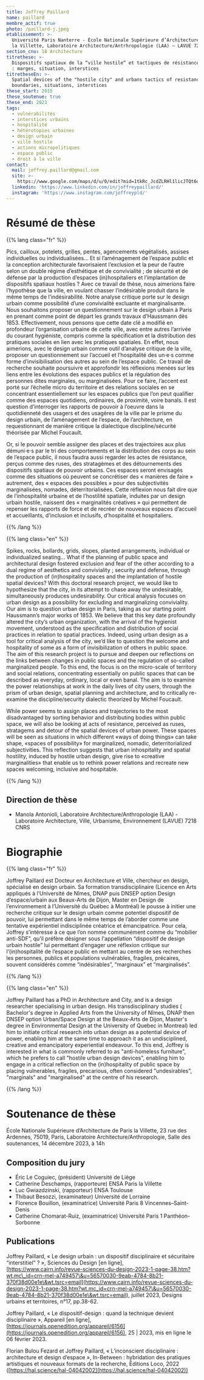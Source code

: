 ```yaml
---
title: Joffrey Paillard
name: paillard
membre_actif: true
photo: /paillard-j.jpeg
etablissement: >-
  Université Paris Nanterre - École Nationale Supérieure d’Architecture de Paris
  la Villette, Laboratoire Architecture/Antrhropologie (LAA) – LAVUE 7218 CNRS
section_cnu: 18 Architecture
titrethese: >-
  Dispositifs spatiaux de la “ville hostile” et tactiques de résistance urbaine
  : marges, situation, interstices
titretheseEn: >-
  Spatial devices of the "hostile city" and urbans tactics of resistance :
  boundaries, situations, interstices
these_start: 2015
these_soutenue: true
these_end: 2023
tags:
  - vulnérabilités
  - interstices urbains
  - hospitalité
  - hétérotopies urbaines
  - design urbain
  - ville hostile
  - actions micropolitiques
  - espace public
  - droit à la ville
contact:
  mail: joffrey.paillard@gmail.com
  site: >-
    https://www.google.com/maps/d/u/0/edit?mid=1tkRc_JcdZLRHl1licJTQt6qomeCTDq6Q&ll=48.87506759228127%2C2.34661453277341&z=14
  linkedin: 'https://www.linkedin.com/in/joffreypaillard/'
  instagram: 'https://www.instagram.com/joffreypld/'
---
```


<!-- Supprimer les parties non remplies (supprimer les blocks de lang s'il n'y a pas deux langues). Tu es libre d'ajouter ce que tu veux à cette partie -->

# Résumé de thèse

{{% lang class="fr" %}}

Pics, cailloux, potelets, grilles, pentes, agencements végétalisés, assises individuelles ou individualisées... Et si l’aménagement de l’espace public et la conception architecturale favorisaient l’exclusion et la peur de l’autre selon un double régime d’esthétique et de convivialité ; de sécurité et de défense par la production d’espaces (in)hospitaliers et l’implantation de dispositifs spatiaux hostiles ? Avec ce travail de thèse, nous aimerions faire l’hypothèse que la ville, en voulant chasser l’indésirable produit dans le même temps de l’indésirabilité. Notre analyse critique porte sur le design urbain comme possibilité d’une convivialité excluante et marginalisante. Nous souhaitons proposer un questionnement sur le design urbain à Paris en prenant comme point de départ les grands travaux d’Haussmann dès 1853. Effectivement, nous pensons que cette date clé a modifié en profondeur l’organisation urbaine de cette ville, avec entre autres l’arrivée du courant hygiéniste, compris comme la spécification et la distribution des pratiques sociales en lien avec les pratiques spatiales. En effet, nous aimerions, avec le design urbain comme outil d’analyse critique de la ville, proposer un questionnement sur l’accueil et l’hospitalité des un·e·s comme forme d’invisibilisation des autres au sein de l’espace public. Ce travail de recherche souhaite poursuivre et approfondir les réflexions menées sur les liens entre les évolutions des espaces publics et la régulation des personnes dites marginales, ou marginalisées. Pour ce faire, l’accent est porté sur l’échelle micro du territoire et des relations sociales en se concentrant essentiellement sur les espaces publics que l’on peut qualifier comme des espaces quotidiens, ordinaires, de proximité, voire banals. Il est question d’interroger les rapports de pouvoir à l’oeuvre dans la quotidienneté des usagers et des usagères de la ville par le prisme du design urbain, de l’aménagement de l’espace, de l’architecture, en requestionnant de manière critique la dialectique discipline/sécurité théorisée par Michel Foucault.

Or, si le pouvoir semble assigner des places et des trajectoires aux plus démuni·e·s par le tri des comportements et la distribution des corps au sein de l’espace public, il nous faudra aussi regarder les actes de résistance, perçus comme des ruses, des stratagèmes et des détournements des dispositifs spatiaux de pouvoir urbains. Ces espaces seront envisagés comme des situations où peuvent se concrétiser des « manières de faire » autrement, des « espaces des possibles » pour des subjectivités marginalisées, nomades, déterritorialisées. Cette réflexion nous fait dire que de l’inhospitalité urbaine et de l’hostilité spatiale, induites par un design urbain hostile, naissent des « marginalités créatives » qui permettent de repenser les rapports de force et de recréer de nouveaux espaces d’accueil et accueillants, d’inclusion et inclusifs, d’hospitalité et hospitaliers.

{{% /lang %}}

{{% lang class="en" %}}

Spikes, rocks, bollards, grids, slopes, planted arrangements, individual or individualized seating... What if the planning of public space and architectural design fostered exclusion and fear of the other according to a dual regime of aesthetics and conviviality ; security and defense, through the production of (in)hospitality spaces and the implantation of hostile spatial devices? With this doctoral research project, we would like to hypothesize that the city, in its attempt to chase away the undesirable, simultaneously produces undesirability. Our critical analysis focuses on urban design as a possibility for excluding and marginalizing conviviality. Our aim is to question urban design in Paris, taking as our starting point Haussmann’s major works of 1853. We believe that this key date profoundly altered the city’s urban organization, with the arrival of the hygienist movement, understood as the specification and distribution of social practices in relation to spatial practices. Indeed, using urban design as a tool for critical analysis of the city, we’d like to question the welcome and hospitality of some as a form of invisibilization of others in public space. The aim of this research project is to pursue and deepen our reflections on the links between changes in public spaces and the regulation of so-called marginalized people. To this end, the focus is on the micro-scale of territory and social relations, concentrating essentially on public spaces that can be described as everyday, ordinary, local or even banal. The aim is to examine the power relationships at work in the daily lives of city users, through the prism of urban design, spatial planning and architecture, and to critically re-examine the discipline/security dialectic theorized by Michel Foucault.

While power seems to assign places and trajectories to the most disadvantaged by sorting behavior and distributing bodies within public space, we will also be looking at acts of resistance, perceived as ruses, stratagems and detour of the spatial devices of urban power. These spaces will be seen as situations in which different «ways of doing things» can take shape, «spaces of possibility» for marginalized, nomadic, deterritorialized subjectivities. This reflection suggests that urban inhospitality and spatial hostility, induced by hostile urban design, give rise to «creative marginalities» that enable us to rethink power relations and recreate new spaces welcoming, inclusive and hospitable.

{{% /lang %}}

## Direction de thèse

* Manola Antonioli, Laboratoire Architecture/Anthropologie (LAA) - Laboratoire Architecture, Ville, Urbanisme, Environnement (LAVUE) 7218 CNRS

# Biographie

{{% lang class="fr" %}}

Joffrey Paillard est Docteur en Architecture et Ville, chercheur en design, spécialisé en design urbain. Sa formation transdisciplinaire (Licence en Arts appliqués à l’Université de Nîmes, DNAP puis DNSEP option Design d’espace/urbain aux Beaux-Arts de Dijon, Master en Design de l’environnement à l’Université du Québec à Montréal) le pousse à initier une recherche critique sur le design urbain comme potentiel dispositif de pouvoir, lui permettant dans le même temps de l’aborder comme une tentative expérientiel indisciplinée créatrice et émancipatrice. Pour cela, Joffrey s’intéresse à ce que l’on nomme communément comme du “mobilier anti-SDF”, qu’il préfère désigner sous l'appellation “dispositif de design urbain hostile” lui permettant d’engager une réflexion critique sur l’(in)hospitalité de l’espace public en mettant au centre de ses recherches les personnes, publics et populations vulnérables, fragiles, précaires, souvent considérés comme “indésirables”, “marginaux” et “marginalisés”.

{{% /lang %}}

{{% lang class="en" %}}

Joffrey Paillard has a PhD in Architecture and City, and is a design researcher specialising in urban design. His transdisciplinary studies ( Bachelor's degree in Applied Arts from the University of Nîmes, DNAP then DNSEP option Urban/Space Design at the Beaux-Arts de Dijon, Master's degree in Environmental Design at the University of Quebec in Montreal) led him to initiate critical research into urban design as a potential device of power, enabling him at the same time to approach it as an undisciplined, creative and emancipatory experiential endeavour. To this end, Joffrey is interested in what is commonly referred to as "anti-homeless furniture", which he prefers to call "hostile urban design devices", enabling him to engage in a critical reflection on the (in)hospitality of public space by placing vulnerables, fragiles, precarious, often considered "undesirables", "marginals" and "marginalised" at the centre of his research.

{{% /lang %}}

# Soutenance de thèse

École Nationale Supérieure d’Architecture de Paris la Villette, 23 rue des Ardennes, 75019, Paris, Laboratoire Architecture/Anthropologie, Salle des soutenances, 14 décembre 2023, à 14h

## Composition du jury

* Éric Le Coguiec, (président) Université de Liège
* Catherine Deschamps, (rapporteure) ENSA Paris la Villette
* Luc Gwiazdzinski, (rapporteur) ENSA Toulouse
* Thibaut Besozzi, (examinateur) Université de Lorraine
* Florence Bouillon, (examinatrice) Université Paris 8 Vincennes–Saint-Denis
* Catherine Chomarat-Ruiz, (examinatrice) Université Paris 1 Panthéon-Sorbonne

## Publications

Joffrey Paillard, « Le design urbain : un dispositif disciplinaire et sécuritaire “interstitiel” ? », Sciences du Design \[en ligne], [https://www.cairn.info/revue-sciences-du-design-2023-1-page-38.htm?wt.mc\_id=crn-mel-a749457\&u=56570030-9eab-4784-8b21-370f38d00e1e\&wt.tsrc=email](https://www.cairn.info/revue-sciences-du-design-2023-1-page-38.htm?wt.mc_id=crn-mel-a749457\&u=56570030-9eab-4784-8b21-370f38d00e1e\&wt.tsrc=email), juillet 2023, Designs urbains et territoires, n°17, pp.38-62.

Joffrey Paillard, « Le dispositif-design : quand la technique devient disciplinaire », Appareil \[en ligne], [https://journals.openedition.org/appareil/6156](https://journals.openedition.org/appareil/6156), 25 | 2023, mis en ligne le 06 février 2023.

Florian Bulou Fezard et Joffrey Paillard, « L’inconscient disciplinaire : architecture et design d’espace », In-Between : hybridation des pratiques artistiques et nouveaux formats de la recherche, Éditions Loco, 2022 ([https://hal.science/hal-04042002](https://hal.science/hal-04042002))



